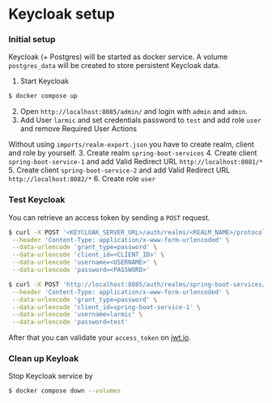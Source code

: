 # Keycloak setup

### Initial setup

Keycloak (+ Postgres) will be started as docker service. 
A volume `postgres_data` will be created to store persistent Keycloak data.

1. Start Keycloak

```sh 
$ docker compose up
```

2. Open `http://localhost:8085/admin/` and login with `admin` and `admin`.
3. Add User `larmic` and set credentials password to `test` and add role `user` and remove Required User Actions


Without using `imports/realm-export.json` you have to create realm, client and role by yourself.
3. Create realm `spring-boot-services`
4. Create client `spring-boot-service-1` and add Valid Redirect URL `http://localhost:8081/*`
5. Create client `spring-boot-service-2` and add Valid Redirect URL `http://localhost:8082/*`
6. Create role `user`

### Test Keycloak

You can retrieve an access token by sending a `POST` request.

```sh 
$ curl -X POST '<KEYCLOAK_SERVER_URL>/auth/realms/<REALM_NAME>/protocol/openid-connect/token' \
 --header 'Content-Type: application/x-www-form-urlencoded' \
 --data-urlencode 'grant_type=password' \
 --data-urlencode 'client_id=<CLIENT_ID>' \
 --data-urlencode 'username=<USERNAME>' \
 --data-urlencode 'password=<PASSWORD>'
```

```sh 
$ curl -X POST 'http://localhost:8085/auth/realms/spring-boot-services/protocol/openid-connect/token' \
 --header 'Content-Type: application/x-www-form-urlencoded' \
 --data-urlencode 'grant_type=password' \
 --data-urlencode 'client_id=spring-boot-service-1' \
 --data-urlencode 'username=larmic' \
 --data-urlencode 'password=test'
```

After that you can validate your `access_token` on [jwt.io](https://jwt.io/). 

### Clean up Keyloak

Stop Keycloak service by

```sh 
$ docker compose down --volumes
```